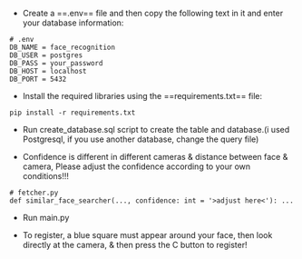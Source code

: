 - Create a ==.env== file and then copy the following text in it and enter your database information:
```.env
# .env
DB_NAME = face_recognition
DB_USER = postgres
DB_PASS = your_password
DB_HOST = localhost
DB_PORT = 5432
```

- Install the required libraries using the ==requirements.txt== file:
```shell
pip install -r requirements.txt
```

- Run create_database.sql script to create the table and database.(i used Postgresql, if you use another database, change the query file)

- Confidence is different in different cameras & distance between face & camera, Please adjust the confidence according to your own conditions!!!
```
# fetcher.py
def similar_face_searcher(..., confidence: int = '>adjust here<'): ...
```

- Run main.py

- To register, a blue square must appear around your face, then look directly at the camera, & then press the C button to register!

